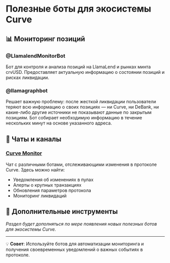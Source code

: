 # Полезные боты для экосистемы Curve

## 📊 Мониторинг позиций

### @LlamalendMonitorBot
Бот для контроля и анализа позиций на LlamaLend и рынках минта crvUSD. Предоставляет актуальную информацию о состоянии позиций и рисках ликвидации.

### @llamagraphbot
Решает важную проблему: после жесткой ликвидации пользователи теряют всю информацию о своих позициях — ни Curve, ни DeBank, ни какие-либо другие источники не показывают данные по закрытым позициям. Бот собирает необходимую информацию в течение нескольких минут на основе указанного адреса.

## 💬 Чаты и каналы

### [Curve Monitor](https://t.me/curve_monitor)
Чат с различными ботами, отслеживающими изменения в протоколе Curve. Здесь можно найти:
- Уведомления об изменениях в пулах
- Алерты о крупных транзакциях
- Обновления параметров протокола
- Мониторинг ликвидаций

## 🔔 Дополнительные инструменты

*Раздел будет дополняться по мере появления новых полезных ботов для экосистемы Curve.*

---

💡 **Совет**: Используйте ботов для автоматизации мониторинга и получения своевременных уведомлений о важных событиях в протоколе.
